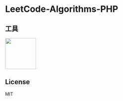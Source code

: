 # LeetCode-Algorithms-PHP

## 工具

<a target="_blank" href="https://www.jetbrains.com/?from=LeetCode-Algorithms"><img src="https://upyun.laravelcode.cn/upload/JetBrains/jetbrains-training-partner.png" width="100"></img></a>

## License

MIT
